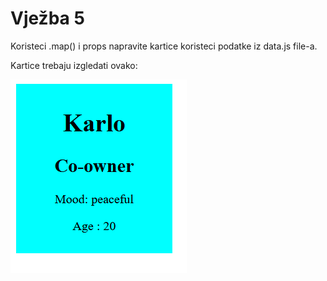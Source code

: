 # Vježba 5

Koristeci .map() i props napravite kartice koristeci podatke iz data.js file-a.



Kartice trebaju izgledati ovako:

![A](public/Screenshot%202024-01-19%20184237.png)